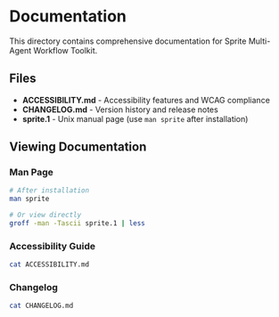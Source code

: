# Documentation

This directory contains comprehensive documentation for Sprite Multi-Agent Workflow Toolkit.

## Files

- **ACCESSIBILITY.md** - Accessibility features and WCAG compliance
- **CHANGELOG.md** - Version history and release notes
- **sprite.1** - Unix manual page (use `man sprite` after installation)

## Viewing Documentation

### Man Page
```bash
# After installation
man sprite

# Or view directly
groff -man -Tascii sprite.1 | less
```

### Accessibility Guide
```bash
cat ACCESSIBILITY.md
```

### Changelog
```bash
cat CHANGELOG.md
```